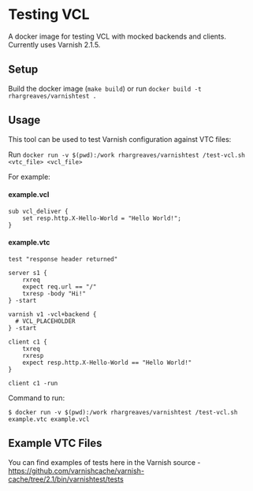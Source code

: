 # Testing VCL

A docker image for testing VCL with mocked backends and clients. Currently uses Varnish 2.1.5.

## Setup

Build the docker image (`make build`) or run `docker build -t rhargreaves/varnishtest .`

## Usage

This tool can be used to test Varnish configuration against VTC files:

Run `docker run -v $(pwd):/work rhargreaves/varnishtest /test-vcl.sh <vtc_file> <vcl_file>` 

For example:

#### example.vcl

```
sub vcl_deliver {
	set resp.http.X-Hello-World = "Hello World!";
}
```

#### example.vtc

```
test "response header returned"

server s1 {
	rxreq
	expect req.url == "/"
	txresp -body "Hi!"
} -start

varnish v1 -vcl+backend {
  # VCL_PLACEHOLDER
} -start

client c1 {
	txreq
	rxresp
	expect resp.http.X-Hello-World == "Hello World!"
}

client c1 -run
```

Command to run:

```
$ docker run -v $(pwd):/work rhargreaves/varnishtest /test-vcl.sh example.vtc example.vcl
```

## Example VTC Files

You can find examples of tests here in the Varnish source -
https://github.com/varnishcache/varnish-cache/tree/2.1/bin/varnishtest/tests


